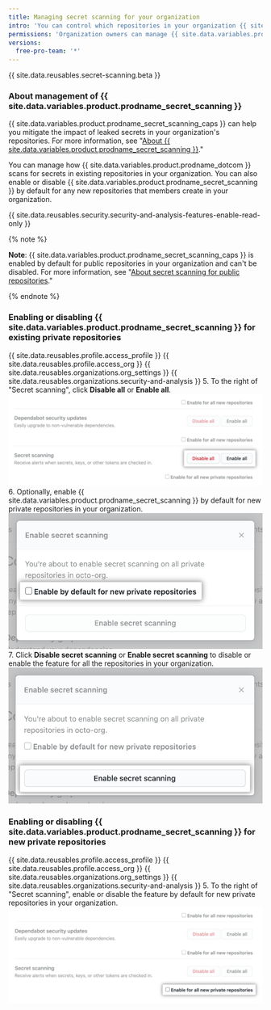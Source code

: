 ```yaml
---
title: Managing secret scanning for your organization
intro: 'You can control which repositories in your organization {{ site.data.variables.product.product_name }} will scan for secrets.'
permissions: 'Organization owners can manage {{ site.data.variables.product.prodname_secret_scanning }} for repositories in the organization.'
versions:
  free-pro-team: '*'
---
```

 
{{ site.data.reusables.secret-scanning.beta }}

### About management of {{ site.data.variables.product.prodname_secret_scanning }}

{{ site.data.variables.product.prodname_secret_scanning_caps }} can help you mitigate the impact of leaked secrets in your organization's repositories. For more information, see "[About {{ site.data.variables.product.prodname_secret_scanning }}](/github/administering-a-repository/about-secret-scanning)."

You can manage how {{ site.data.variables.product.prodname_dotcom }} scans for secrets in existing repositories in your organization. You can also enable or disable {{ site.data.variables.product.prodname_secret_scanning }} by default for any new repositories that members create in your organization.

{{ site.data.reusables.security.security-and-analysis-features-enable-read-only }}

{% note %}

**Note**: {{ site.data.variables.product.prodname_secret_scanning_caps }} is enabled by default for public repositories in your organization and can't be disabled. For more information, see "[About secret scanning for public repositories](/github/administering-a-repository/about-secret-scanning#about-secret-scanning-for-public-repositories)."

{% endnote %}

### Enabling or disabling {{ site.data.variables.product.prodname_secret_scanning }} for existing private repositories

{{ site.data.reusables.profile.access_profile }}
{{ site.data.reusables.profile.access_org }}
{{ site.data.reusables.organizations.org_settings }}
{{ site.data.reusables.organizations.security-and-analysis }}
5. To the right of "Secret scanning", click **Disable all** or **Enable all**. !["Enable all" or "Disable all" button for secret scanning](/assets/images/help/organizations/security-and-analysis-disable-or-enable-secret-scanning.png)
6. Optionally, enable {{ site.data.variables.product.prodname_secret_scanning }} by default for new private repositories in your organization. !["Enable by default" option for new repositories](/assets/images/help/organizations/security-and-analysis-secret-scanning-enable-by-default.png)
7. Click **Disable secret scanning** or **Enable secret scanning** to disable or enable the feature for all the repositories in your organization. ![Button to disable or enable {{ site.data.variables.product.prodname_secret_scanning }} ](/assets/images/help/organizations/security-and-analysis-enable-secret-scanning.png)

### Enabling or disabling {{ site.data.variables.product.prodname_secret_scanning }} for new private repositories

{{ site.data.reusables.profile.access_profile }}
{{ site.data.reusables.profile.access_org }}
{{ site.data.reusables.organizations.org_settings }}
{{ site.data.reusables.organizations.security-and-analysis }}
5. To the right of "Secret scanning", enable or disable the feature by default for new private repositories in your organization. ![Checkbox for enabling or disabling a feature for new repositoris](/assets/images/help/organizations/security-and-analysis-enable-or-disable-secret-scanning-checkbox.png)

